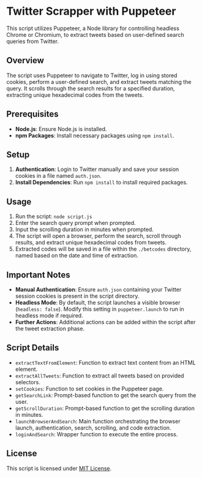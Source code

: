 # Twitter Scrapper with Puppeteer

This script utilizes Puppeteer, a Node library for controlling headless Chrome or Chromium, to extract tweets based on user-defined search queries from Twitter.

## Overview

The script uses Puppeteer to navigate to Twitter, log in using stored cookies, perform a user-defined search, and extract tweets matching the query. It scrolls through the search results for a specified duration, extracting unique hexadecimal codes from the tweets.

## Prerequisites

- **Node.js**: Ensure Node.js is installed.
- **npm Packages**: Install necessary packages using `npm install`.

## Setup

1. **Authentication**: Login to Twitter manually and save your session cookies in a file named `auth.json`.
2. **Install Dependencies**: Run `npm install` to install required packages.

## Usage

1. Run the script: `node script.js`
2. Enter the search query prompt when prompted.
3. Input the scrolling duration in minutes when prompted.
4. The script will open a browser, perform the search, scroll through results, and extract unique hexadecimal codes from tweets.
5. Extracted codes will be saved in a file within the `./betcodes` directory, named based on the date and time of extraction.

## Important Notes

- **Manual Authentication**: Ensure `auth.json` containing your Twitter session cookies is present in the script directory.
- **Headless Mode**: By default, the script launches a visible browser (`headless: false`). Modify this setting in `puppeteer.launch` to run in headless mode if required.
- **Further Actions**: Additional actions can be added within the script after the tweet extraction phase.

## Script Details

- `extractTextFromElement`: Function to extract text content from an HTML element.
- `extractAllTweets`: Function to extract all tweets based on provided selectors.
- `setCookies`: Function to set cookies in the Puppeteer page.
- `getSearchLink`: Prompt-based function to get the search query from the user.
- `getScrollDuration`: Prompt-based function to get the scrolling duration in minutes.
- `launchBrowserAndSearch`: Main function orchestrating the browser launch, authentication, search, scrolling, and code extraction.
- `loginAndSearch`: Wrapper function to execute the entire process.

## License

This script is licensed under [MIT License](LICENSE).

